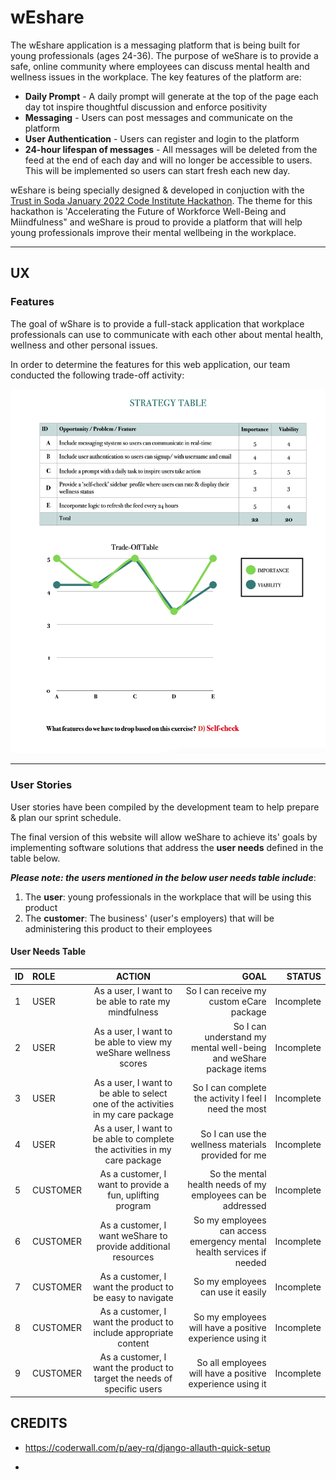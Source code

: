 # wEshare

The wEshare application is a messaging platform that is being built for young professionals (ages 24-36). The purpose of weShare is to provide a safe, online community where employees can discuss mental health and wellness issues in the workplace. The key features of the platform are:

- **Daily Prompt** - A daily prompt will generate at the top of the page each day tot inspire thoughtful discussion and enforce positivity
- **Messaging** - Users can post messages and communicate on the platform
- **User Authentication** - Users can register and login to the platform
- **24-hour lifespan of messages** - All messages will be deleted from the feed at the end of each day and will no longer be accessible to users. This will be implemented so users can start fresh each new day.

wEshare is being specially designed & developed in conjuction with the [Trust in Soda January 2022 Code Institute Hackathon](https://hackathon.codeinstitute.net/hackathon/16/). The theme for this hackathon is 'Accelerating the Future of Workforce Well-Being and Miindfulness" and weShare is proud to provide a platform that will help young professionals improve their mental wellbeing in the workplace.

***

## UX

### Features

The goal of wShare is to provide a full-stack application that workplace professionals can use to communicate with each other about mental health, wellness and other personal issues.

In order to determine the features for this web application, our team conducted the following trade-off activity:

![feature trade off](wireframes/tradeoff.png)

***

### User Stories

User stories have been compiled by the development team to help prepare & plan our sprint schedule.

The final version of this website will allow weShare to achieve its' goals by implementing software solutions that address the **user needs** defined in the table below. 

***Please note: the users mentioned in the below user needs table include***:

1) The **user**: young professionals in the workplace that will be using this product
2) The **customer**: The business' (user's employers) that will be administering this product to their employees

#### **User Needs Table**

| ID | ROLE | ACTION | GOAL | STATUS |
|-----------------|:-------------|:---------------:|---------------:| ---------------:|
| 1 | USER | As a user, I want to be able to rate my mindfulness | So I can receive my custom eCare package | Incomplete |
| 2 | USER | As a user, I want to be able to view my weShare wellness scores | So I can understand my mental well-being and weShare package items | Incomplete |
| 3 | USER | As a user, I want to be able to select one of the activities in my care package | So I can complete the activity I feel I need the most | Incomplete |
| 4 | USER | As a user, I want to be able to complete the activities in my care package | So I can use the wellness materials provided for me | Incomplete |
| 5 | CUSTOMER | As a customer, I want to provide a fun, uplifting program | So the mental health needs of my employees can be addressed | Incomplete |
| 6 | CUSTOMER | As a customer, I want weShare to provide additional resources | So my employees can access emergency mental health services if needed | Incomplete |
| 7 | CUSTOMER | As a customer, I want the product to be easy to navigate | So my employees can use it easily | Incomplete |
| 8 | CUSTOMER | As a customer, I want the product to include appropriate content | So my employees will have a positive experience using it | Incomplete |
| 9 | CUSTOMER | As a customer, I want the product to target the needs of specific users | So all employees will have a positive experience using it | Incomplete |

## CREDITS

- https://coderwall.com/p/aey-rq/django-allauth-quick-setup

- 